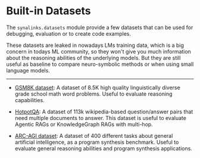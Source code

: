 # Built-in Datasets

The `synalinks.datasets` module provide a few datasets that can be used for debugging, evaluation or to create code examples.

These datasets are leaked in nowadays LMs training data, which is a big concern in todays ML community, so they won't give you much information about the reasoning abilities of the underlying models. But they are still useful as baseline to compare neuro-symbolic methods or when using small language models.

---

- [GSM8K dataset](GSM8K.md): A dataset of 8.5K high quality linguistically diverse grade school math word problems. Useful to evaluate reasoning capabilities.

- [HotpotQA](HotpotQA.md): A dataset of 113k wikipedia-based question/answer pairs that need multiple documents to answer. This dataset is useful to evaluate Agentic RAGs or KnowledgeGraph RAGs with multi-hop.

- [ARC-AGI dataset](ARC-AGI.md): A dataset of 400 different tasks about general artificial intelligence, as a program synthesis benchmark. Useful to evaluate general reasoning abilities and program synthesis applications.
